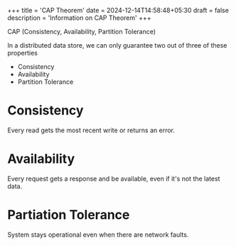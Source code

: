 +++
title = 'CAP Theorem'
date = 2024-12-14T14:58:48+05:30
draft = false
description = 'Information on CAP Theorem'
+++

CAP (Consistency, Availability, Partition Tolerance)

In a distributed data store, we can only guarantee two out of three of these properties
- Consistency
- Availability
- Partition Tolerance

# Consistency

Every read gets the most recent write or returns an error.

# Availability

Every request gets a response and be available, even if it's not the latest data.

# Partiation Tolerance

System stays operational even when there are network faults.
